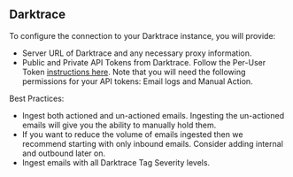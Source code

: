 ## Darktrace
To configure the connection to your Darktrace instance, you will provide:
- Server URL of Darktrace and any necessary proxy information.
- Public and Private API Tokens from Darktrace. Follow the Per-User Token [instructions here](https://customerportal.darktrace.com/product-guides/main/api-tokens). Note that you will need the following permissions for your API tokens: Email logs and Manual Action. 

Best Practices: 
- Ingest both actioned and un-actioned emails. Ingesting the un-actioned emails will give you the ability to manually hold them.
- If you want to reduce the volume of emails ingested then we recommend starting with only inbound emails. Consider adding internal and outbound later on.
- Ingest emails with all Darktrace Tag Severity levels.